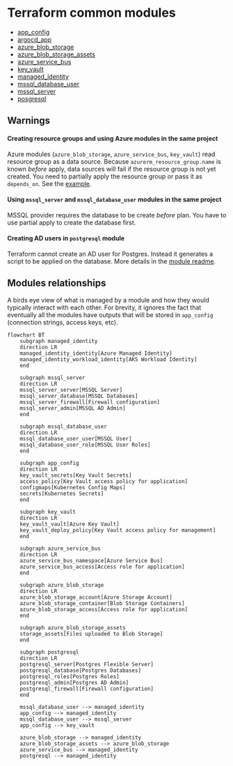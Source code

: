 # Terraform common modules

- [app_config](./app_config/readme.md)
- [argocd_app](,/argocd_app)
- [azure_blob_storage](./azure_blob_storage/readme.md)
- [azure_blob_storage_assets](./azure_blob_storage_assets/readme.md)
- [azure_service_bus](./azure_service_bus/readme.md)
- [key_vault](./key_vault/readme.md)
- [managed_identity](./managed_identity/readme.md)
- [mssql_database_user](./mssql_database_user/)
- [mssql_server](./mssql_server/)
- [posgresql](/postgresql/readme.md)

<!-- BEGIN_TF_DOCS -->

<!-- END_TF_DOCS -->

## Warnings

#### Creating resource groups and using Azure modules in the same project

Azure modules (`azure_blob_storage`, `azure_service_bus`, `key_vault`) read resource group as a data source. Because `azurerm_resource_group.name` is known _before_ apply, data sources will fail if the resource group is not yet created. You need to partially apply the resource group or pass it as `depends_on`. See the [example](example/service_bus.tf).

#### Using `mssql_server` and `mssql_database_user` modules in the same project

MSSQL provider requires the database to be create _before_ plan. You have to use partial apply to create the database first.

#### Creating AD users in `postgresql` module

Terraform cannot create an AD user for Postgres. Instead it generates a script to be applied on the database. More details in the [module readme](postgresql/readme.md).

## Modules relationships

A birds eye view of what is managed by a module and how they would typically interact with each other. For brevity, it ignores the fact that eventually all the modules have outputs that will be stored in `app_config` (connection strings, access keys, etc).

```mermaid
flowchart BT
    subgraph managed_identity
    direction LR
    managed_identity_identity[Azure Managed Identity]
    managed_identity_workload_identity[AKS Workload Identity]
    end

    subgraph mssql_server
    direction LR
    mssql_server_server[MSSQL Server]
    mssql_server_database[MSSQL Databases]
    mssql_server_firewall[Firewall configuration]
    mssql_server_admin[MSSQL AD Admin]
    end

    subgraph mssql_database_user
    direction LR
    mssql_database_user_user[MSSQL User]
    mssql_database_user_role[MSSQL User Roles]
    end

    subgraph app_config
    direction LR
    key_vault_secrets[Key Vault Secrets]
    access_policy[Key Vault access policy for application]
    configmaps[Kubernetes Config Maps]
    secrets[Kubernetes Secrets]
    end

    subgraph key_vault
    direction LR
    key_vault_vault[Azure Key Vault]
    key_vault_deploy_policy[Key Vault access policy for management]
    end

    subgraph azure_service_bus
    direction LR
    azure_service_bus_namespace[Azure Service Bus]
    azure_service_bus_access[Access role for application]
    end

    subgraph azure_blob_storage
    direction LR
    azure_blob_storage_account[Azure Storage Account]
    azure_blob_storage_container[Blob Storage Containers]
    azure_blob_storage_access[Access role for application]
    end

    subgraph azure_blob_storage_assets
    storage_assets[Files uploaded to Blob Storage]
    end

    subgraph postgresql
    direction LR
    postgresql_server[Postgres Flexible Server]
    postgresql_database[Postgres Databases]
    postgresql_roles[Postgres Roles]
    postgresql_admin[Postgres AD Admin]
    postgresql_firewall[Firewall configuration]
    end

    mssql_database_user --> managed_identity
    app_config --> managed_identity
    mssql_database_user --> mssql_server
    app_config --> key_vault

    azure_blob_storage --> managed_identity
    azure_blob_storage_assets --> azure_blob_storage
    azure_service_bus --> managed_identity
    postgresql --> managed_identity
```
